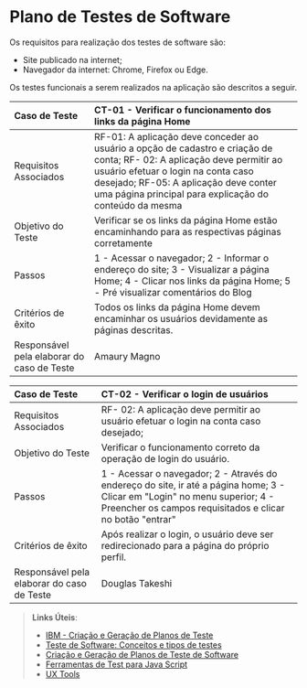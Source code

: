 # Plano de Testes de Software

Os requisitos para realização dos testes de software são:
<ul><li>Site publicado na internet;</li>
<li>Navegador da internet: Chrome, Firefox ou Edge.</li>
</ul>

Os testes funcionais a serem realizados na aplicação são descritos a seguir. 

|Caso de Teste    | CT-01 - Verificar o funcionamento dos links da página Home |
|:---|:---|
| Requisitos Associados | RF-01: A aplicação deve conceder ao usuário a opção de cadastro e criação de conta; RF- 02: A aplicação deve permitir ao usuário efetuar o login na conta caso desejado; RF-05: A aplicação deve conter uma página principal para explicação do conteúdo da mesma|
| Objetivo do Teste | Verificar se os links da página Home estão encaminhando para as respectivas páginas corretamente |
| Passos | 1 - Acessar o navegador; 2 - Informar o endereço do site; 3 - Visualizar a página Home; 4 - Clicar nos links da página Home; 5 - Pré visualizar comentários do Blog|
| Critérios de êxito | Todos os links da página Home devem encaminhar os usuários devidamente as páginas descritas. |
| Responsável pela elaborar do caso de Teste | Amaury Magno |



|Caso de Teste    | CT-02 - Verificar o login de usuários |
|:---|:---|
| Requisitos Associados | RF- 02: A aplicação deve permitir ao usuário efetuar o login na conta caso desejado;|
| Objetivo do Teste | Verificar o funcionamento correto da operação de login do usuário. |
| Passos | 1 - Acessar o navegador; 2 - Através do endereço do site, ir até a página home; 3 - Clicar em "Login" no menu superior; 4 - Preencher os campos requisitados e clicar no botão "entrar"|
| Critérios de êxito | Após realizar o login, o usuário deve ser redirecionado para a página do próprio perfil.|
| Responsável pela elaborar do caso de Teste | Douglas Takeshi |
 
> **Links Úteis**:
> - [IBM - Criação e Geração de Planos de Teste](https://www.ibm.com/developerworks/br/local/rational/criacao_geracao_planos_testes_software/index.html)
> -  [Teste de Software: Conceitos e tipos de testes](https://blog.onedaytesting.com.br/teste-de-software/)
> - [Criação e Geração de Planos de Teste de Software](https://www.ibm.com/developerworks/br/local/rational/criacao_geracao_planos_testes_software/index.html)
> - [Ferramentas de Test para Java Script](https://geekflare.com/javascript-unit-testing/)
> - [UX Tools](https://uxdesign.cc/ux-user-research-and-user-testing-tools-2d339d379dc7)
